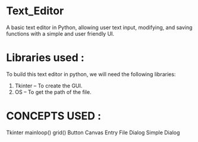 # Text_Editor
A basic text editor in Python, allowing user text input, modifying, and saving functions with a simple and user friendly UI.

# Libraries used :
To build this text editor in python, we will need the following libraries:

1. Tkinter – To create the GUI.
3. OS – To get the path of the file.

# CONCEPTS USED :
Tkinter
mainloop()
grid()
Button
Canvas
Entry
File Dialog
Simple Dialog

